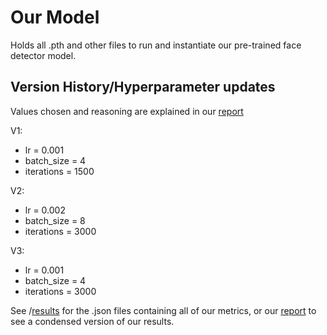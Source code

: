 # Our Model
Holds all .pth and other files to run and instantiate our pre-trained face detector model.


## Version History/Hyperparameter updates
Values chosen and reasoning are explained in our [report](https://docs.google.com/document/d/1jopVcW5oSQAM1AiB77bWeUELJqZ4IWX0DPezHU_gHWk/edit?tab=t.0#heading=h.w6zcozas85jc)


V1: 
- lr = 0.001
- batch_size = 4
- iterations = 1500

V2: 
- lr = 0.002
- batch_size = 8
- iterations = 3000

V3: 
- lr = 0.001
- batch_size = 4
- iterations = 3000

See /[results](https://github.com/nhathout/AreYoutTrieulyPayingAttentionOrJustJoshingNoahmNotButHilarioIsNET/tree/main/results) for the .json files containing all of our metrics, or our [report](https://docs.google.com/document/d/1jopVcW5oSQAM1AiB77bWeUELJqZ4IWX0DPezHU_gHWk/edit?tab=t.0#heading=h.w6zcozas85jc) to see a condensed version of our results.
